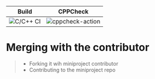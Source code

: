 |Build|CPPCheck|
|:--:|:--:|
|![C/C++ CI](https://github.com/stepin105519/Substring_c/workflows/C/C++%20CI/badge.svg)|![cppcheck-action](https://github.com/99002686/PetrolbunkMGMT/workflows/cppcheck-action/badge.svg)|


# Merging with the contributor
> - Forking it wih miniproject contributor
> - Contributing to the miniproject repo
